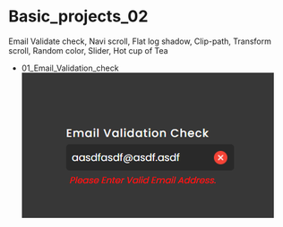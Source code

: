 # Basic_projects_02
Email Validate check,  Navi scroll, Flat log shadow, Clip-path, Transform scroll, Random color, Slider, Hot cup of Tea

* 01_Email_Validation_check <br/><img src="/__img_preview/01_Email Validation Javascript.png" width="" height="" ></img><br/>
